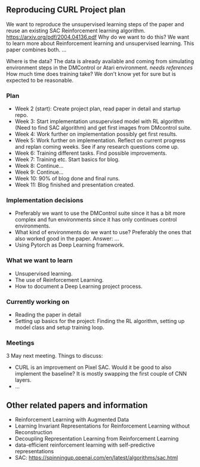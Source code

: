 ## Reproducing CURL Project plan
We want to reproduce the unsupervised learning steps of the paper and reuse an existing SAC Reinforcement learning algorithm.  
https://arxiv.org/pdf/2004.04136.pdf
Why do we want to do this? We want to learn more about Reinforcement learning and unsupervised learning. This paper combines both. ...

Where is the data? The data is already available and coming from simulating environment steps in the DMControl or Atari environment. _needs references_  
How much time does training take? We don't know yet for sure but is expected to be reasonable.  

### Plan
- Week 2 (start): Create project plan, read paper in detail and startup repo.
- Week 3: Start implementation unsupervised model with RL algorithm (Need to find SAC algorithm) and get first images from DMcontrol suite. 
- Week 4: Work further on implementation possibly get first results.
- Week 5: Work further on implementation. Reflect on current progress and replan coming weeks. See if any research questions come up.
- Week 6: Training different tasks. Find possible improvements.
- Week 7: Training etc. Start basics for blog.
- Week 8: Continue...
- Week 9: Continue...
- Week 10: 90% of blog done and final runs.
- Week 11: Blog finished and presentation created.

### Implementation decisions
- Preferably we want to use the DMControl suite since it has a bit more complex and fun environments since it has only continues control environments.
- What kind of environments do we want to use? Preferably the ones that also worked good in the paper. Answer: ...
- Using Pytorch as Deep Learning framework.

### What we want to learn
- Unsupervised learning.
- The use of Reinforcement Learning.
- How to document a Deep Learning project process.

### Currently working on
- Reading the paper in detail
- Setting up basics for the project: Finding the RL algorithm, setting up model class and setup training loop.

### Meetings
3 May next meeting. Things to discuss:
- CURL is an improvement on Pixel SAC. Would it be good to also implement the baseline? It is mostly swapping the first couple of CNN layers.
- ...


## Other related papers and information
- Reinforcement Learning with Augmented Data
- Learning Invariant Representations for Reinforcement Learning without Reconstruction
- Decoupling Representation Learning from Reinforcement Learning
- data-efficient reinforcement learning with self-predictive representations
- SAC:  https://spinningup.openai.com/en/latest/algorithms/sac.html

